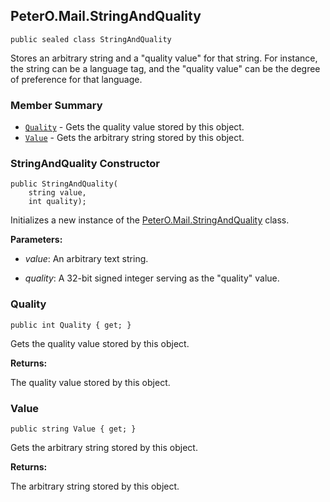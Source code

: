 ## PeterO.Mail.StringAndQuality

    public sealed class StringAndQuality

Stores an arbitrary string and a "quality value" for that string. For instance, the string can be a language tag, and the "quality value" can be the degree of preference for that language.

### Member Summary
* <code>[Quality](#Quality)</code> - Gets the quality value stored by this object.
* <code>[Value](#Value)</code> - Gets the arbitrary string stored by this object.

<a id="Void_ctor_System_String_Int32"></a>
### StringAndQuality Constructor

    public StringAndQuality(
        string value,
        int quality);

Initializes a new instance of the [PeterO.Mail.StringAndQuality](PeterO.Mail.StringAndQuality.md) class.

<b>Parameters:</b>

 * <i>value</i>: An arbitrary text string.

 * <i>quality</i>: A 32-bit signed integer serving as the "quality" value.

<a id="Quality"></a>
### Quality

    public int Quality { get; }

Gets the quality value stored by this object.

<b>Returns:</b>

The quality value stored by this object.

<a id="Value"></a>
### Value

    public string Value { get; }

Gets the arbitrary string stored by this object.

<b>Returns:</b>

The arbitrary string stored by this object.

